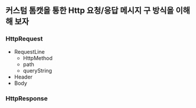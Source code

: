 ## 커스텀 톰캣을 통한 Http 요청/응답 메시지 구 방식을 이해해 보자


### HttpRequest
- RequestLine
  - HttpMethod
  - path
  - queryString
- Header
- Body

### HttpResponse